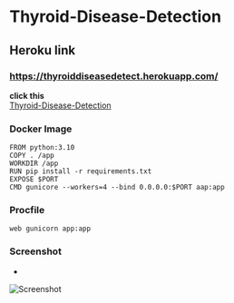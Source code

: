 # Thyroid-Disease-Detection


## Heroku link
### https://thyroiddiseasedetect.herokuapp.com/

**click this**<br>
[Thyroid-Disease-Detection](https://thyroiddiseasedetect.herokuapp.com/)



### Docker Image

    FROM python:3.10
    COPY . /app
    WORKDIR /app
    RUN pip install -r requirements.txt
    EXPOSE $PORT
    CMD gunicore --workers=4 --bind 0.0.0.0:$PORT aap:app
    
    
### Procfile
    web gunicorn app:app

### Screenshot

*
![Screenshot](https://user-images.githubusercontent.com/84202477/192740131-a2563039-91f1-47f0-9ce5-3f8e1c340cf9.PNG)
